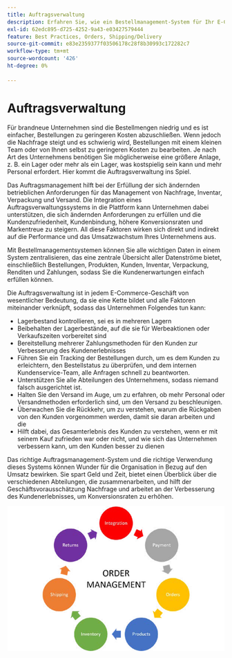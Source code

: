 ```yaml
---
title: Auftragsverwaltung
description: Erfahren Sie, wie ein Bestellmanagement-System für Ihr E-Commerce-Geschäft von entscheidender Bedeutung ist.
exl-id: 62edc895-d725-4252-9a43-e03427579444
feature: Best Practices, Orders, Shipping/Delivery
source-git-commit: e83e2359377f03506178c28f8b30993c172282c7
workflow-type: tm+mt
source-wordcount: '426'
ht-degree: 0%

---
```


# Auftragsverwaltung

Für brandneue Unternehmen sind die Bestellmengen niedrig und es ist einfacher, Bestellungen zu geringeren Kosten abzuschließen. Wenn jedoch die Nachfrage steigt und es schwierig wird, Bestellungen mit einem kleinen Team oder von Ihnen selbst zu geringeren Kosten zu bearbeiten. Je nach Art des Unternehmens benötigen Sie möglicherweise eine größere Anlage, z. B. ein Lager oder mehr als ein Lager, was kostspielig sein kann und mehr Personal erfordert. Hier kommt die Auftragsverwaltung ins Spiel.

Das Auftragsmanagement hilft bei der Erfüllung der sich ändernden betrieblichen Anforderungen für das Management von Nachfrage, Inventar, Verpackung und Versand. Die Integration eines Auftragsverwaltungssystems in die Plattform kann Unternehmen dabei unterstützen, die sich ändernden Anforderungen zu erfüllen und die Kundenzufriedenheit, Kundenbindung, höhere Konversionsraten und Markentreue zu steigern. All diese Faktoren wirken sich direkt und indirekt auf die Performance und das Umsatzwachstum Ihres Unternehmens aus.

Mit Bestellmanagementsystemen können Sie alle wichtigen Daten in einem System zentralisieren, das eine zentrale Übersicht aller Datenströme bietet, einschließlich Bestellungen, Produkten, Kunden, Inventar, Verpackung, Renditen und Zahlungen, sodass Sie die Kundenerwartungen einfach erfüllen können.

Die Auftragsverwaltung ist in jedem E-Commerce-Geschäft von wesentlicher Bedeutung, da sie eine Kette bildet und alle Faktoren miteinander verknüpft, sodass das Unternehmen Folgendes tun kann:

- Lagerbestand kontrollieren, sei es in mehreren Lagern
- Beibehalten der Lagerbestände, auf die sie für Werbeaktionen oder Verkaufszeiten vorbereitet sind
- Bereitstellung mehrerer Zahlungsmethoden für den Kunden zur Verbesserung des Kundenerlebnisses
- Führen Sie ein Tracking der Bestellungen durch, um es dem Kunden zu erleichtern, den Bestellstatus zu überprüfen, und dem internen Kundenservice-Team, alle Anfragen schnell zu beantworten.
- Unterstützen Sie alle Abteilungen des Unternehmens, sodass niemand falsch ausgerichtet ist.
- Halten Sie den Versand im Auge, um zu erfahren, ob mehr Personal oder Versandmethoden erforderlich sind, um den Versand zu beschleunigen.
- Überwachen Sie die Rückkehr, um zu verstehen, warum die Rückgaben von den Kunden vorgenommen werden, damit sie daran arbeiten und die
- Hilft dabei, das Gesamterlebnis des Kunden zu verstehen, wenn er mit seinem Kauf zufrieden war oder nicht, und wie sich das Unternehmen verbessern kann, um den Kunden besser zu dienen

Das richtige Auftragsmanagement-System und die richtige Verwendung dieses Systems können Wunder für die Organisation in Bezug auf den Umsatz bewirken. Sie spart Geld und Zeit, bietet einen Überblick über die verschiedenen Abteilungen, die zusammenarbeiten, und hilft der Geschäftsvorausschätzung Nachfrage und arbeitet an der Verbesserung des Kundenerlebnisses, um Konversionsraten zu erhöhen.

![Prozessdiagramm für die Auftragsverwaltung](../../assets/playbooks/order-management.png)

